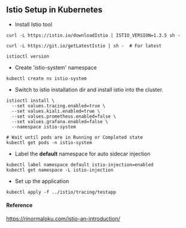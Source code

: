 ## Istio Setup in Kubernetes

- Install Istio tool

```
curl -L https://istio.io/downloadIstio | ISTIO_VERSION=1.3.5 sh -

curl -L https://git.io/getLatestIstio | sh -  # For latest

istioctl version
```

- Create 'istio-system' namespace

```kubectl create ns istio-system```

- Switch to istio installation dir and install istio into the cluster.

```
istioctl install \
  --set values.tracing.enabled=true \
  --set values.kiali.enabled=true \
  --set values.prometheus.enabled=false \
  --set values.grafana.enabled=false \
  --namespace istio-system 

# Wait until pods are in Running or Completed state
kubectl get pods -n istio-system
```

- Label the **default** namespace for auto sidecar injection

```
kubectl label namespace default istio-injection=enabled
kubectl get namespace -L istio-injection
```

- Set up the application

```kubectl apply -f ../istio/tracing/testapp```

#### Reference

https://rinormaloku.com/istio-an-introduction/

